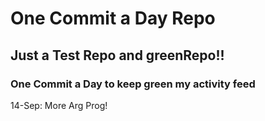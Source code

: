 # One Commit a Day Repo
## Just a Test Repo and greenRepo!!
### One Commit a Day to keep green my activity feed 

14-Sep: More Arg Prog!